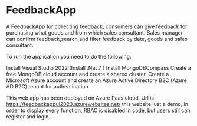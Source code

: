 # FeedbackApp
A FeedbackApp for collecting feedback, consumers can give feedback for purchasing what goods and from which sales consultant.
Sales manager can confirm feedback,search and filter feedback by date, goods and sales consultant.

To run the application you need to do the following:

Install Visual Studio 2022 (Install .Net 7 )
Install MongoDBCompass
Create a free MongoDB cloud account and create a shared cluster.
Create a Microsoft Azure account and create an Azure Active Directory B2C (Azure AD B2C) tenant for authentication.

 This web app has been deployed on Azure Paas cloud, Url is https://feedbackappui2023.azurewebsites.net/ this website just a demo, in order to display every function,
 RBAC is disabled in code, but users still can register and login.
